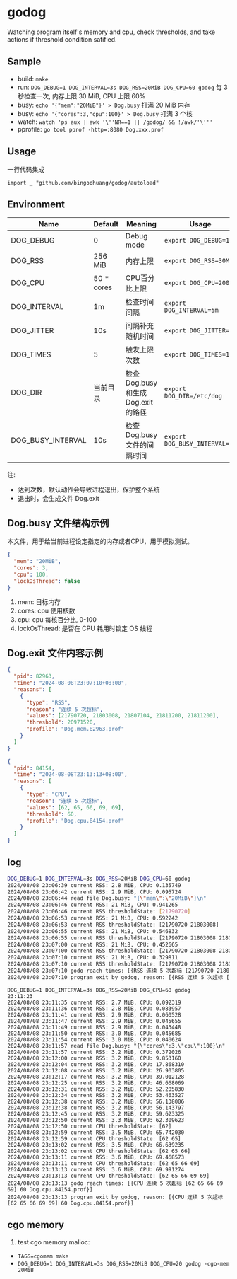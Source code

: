 # godog

Watching program itself's memory and cpu, check thresholds, and take actions if threshold condition satified.

## Sample

- build: `make`
- run: `DOG_DEBUG=1 DOG_INTERVAL=3s DOG_RSS=20MiB DOG_CPU=60 godog` 每 3 秒检查一次, 内存上限 30 MiB, CPU 上限 60%
- busy: `echo '{"mem":"20MiB"}' > Dog.busy` 打满 20 MiB 内存
- busy: `echo '{"cores":3,"cpu":100}' > Dog.busy` 打满 3 个核
- watch: `watch 'ps aux | awk '\''NR==1 || /godog/ && !/awk/'\'''`
- pprofile: `go tool pprof -http=:8080 Dog.xxx.prof`

## Usage

一行代码集成

`import _ "github.com/bingoohuang/godog/autoload"`

## Environment

| Name              | Default    | Meaning                              | Usage                         |
| ----------------- | ---------- | ------------------------------------ | ----------------------------- |
| DOG_DEBUG         | 0          | Debug mode                           | `export DOG_DEBUG=1`          |
| DOG_RSS           | 256 MiB    | 内存上限                             | `export DOG_RSS=30MiB`        |
| DOG_CPU           | 50 * cores | CPU百分比上限                        | `export DOG_CPU=200`          |
| DOG_INTERVAL      | 1m         | 检查时间间隔                         | `export DOG_INTERVAL=5m`      |
| DOG_JITTER        | 10s        | 间隔补充随机时间                     | `export DOG_JITTER=1m`        |
| DOG_TIMES         | 5          | 触发上限次数                         | `export DOG_TIMES=10`         |
| DOG_DIR           | 当前目录   | 检查 Dog.busy 和生成 Dog.exit 的路径 | `export DOG_DIR=/etc/dog`     |
| DOG_BUSY_INTERVAL | 10s        | 检查 Dog.busy 文件的间隔时间         | `export DOG_BUSY_INTERVAL=1m` |

注:

- 达到次数，默认动作会导致进程退出，保护整个系统
- 退出时，会生成文件 Dog.exit

## Dog.busy 文件结构示例

本文件，用于给当前进程设定指定的内存或者CPU，用于模拟测试。

```json
{
  "mem": "20MiB",
  "cores": 3,
  "cpu": 100,
  "lockOsThread": false
}
```

1. mem: 目标内存
2. cores: cpu 使用核数
3. cpu: cpu 每核百分比, 0-100
4. lockOsThread: 是否在 CPU 耗用时锁定 OS 线程

## Dog.exit 文件内容示例

```json
{
  "pid": 82963,
  "time": "2024-08-08T23:07:10+08:00",
  "reasons": [
    {
      "type": "RSS",
      "reason": "连续 5 次超标",
      "values": [21790720, 21803008, 21807104, 21811200, 21811200],
      "threshold": 20971520,
      "profile": "Dog.mem.82963.prof"
    }
  ]
}
```

```json
{
  "pid": 84154,
  "time": "2024-08-08T23:13:13+08:00",
  "reasons": [
    {
      "type": "CPU",
      "reason": "连续 5 次超标",
      "values": [62, 65, 66, 69, 69],
      "threshold": 60,
      "profile": "Dog.cpu.84154.prof"
    }
  ]
}
```

## log

```sh
DOG_DEBUG=1 DOG_INTERVAL=3s DOG_RSS=20MiB DOG_CPU=60 godog                       23:05:02
2024/08/08 23:06:39 current RSS: 2.8 MiB, CPU: 0.135749
2024/08/08 23:06:42 current RSS: 2.9 MiB, CPU: 0.095724
2024/08/08 23:06:44 read file Dog.busy: "{\"mem\":\"20MiB\"}\n"
2024/08/08 23:06:46 current RSS: 21 MiB, CPU: 0.941265
2024/08/08 23:06:46 current RSS thresholdState: [21790720]
2024/08/08 23:06:53 current RSS: 21 MiB, CPU: 0.592242
2024/08/08 23:06:53 current RSS thresholdState: [21790720 21803008]
2024/08/08 23:06:55 current RSS: 21 MiB, CPU: 0.546832
2024/08/08 23:06:55 current RSS thresholdState: [21790720 21803008 21807104]
2024/08/08 23:07:00 current RSS: 21 MiB, CPU: 0.452665
2024/08/08 23:07:00 current RSS thresholdState: [21790720 21803008 21807104 21811200]
2024/08/08 23:07:10 current RSS: 21 MiB, CPU: 0.329811
2024/08/08 23:07:10 current RSS thresholdState: [21790720 21803008 21807104 21811200 21811200]
2024/08/08 23:07:10 godo reach times: [{RSS 连续 5 次超标 [21790720 21803008 21807104 21811200 21811200] 20971520 Dog.mem.82963.prof}]
2024/08/08 23:07:10 program exit by godog, reason: [{RSS 连续 5 次超标 [21790720 21803008 21807104 21811200 21811200] 20971520 Dog.mem.82963.prof}]
```

```log
DOG_DEBUG=1 DOG_INTERVAL=3s DOG_RSS=20MiB DOG_CPU=60 godog                       23:11:23
2024/08/08 23:11:35 current RSS: 2.7 MiB, CPU: 0.092319
2024/08/08 23:11:36 current RSS: 2.8 MiB, CPU: 0.083957
2024/08/08 23:11:41 current RSS: 2.9 MiB, CPU: 0.060528
2024/08/08 23:11:47 current RSS: 2.9 MiB, CPU: 0.045655
2024/08/08 23:11:49 current RSS: 2.9 MiB, CPU: 0.043448
2024/08/08 23:11:50 current RSS: 3.0 MiB, CPU: 0.045685
2024/08/08 23:11:54 current RSS: 3.0 MiB, CPU: 0.040624
2024/08/08 23:11:57 read file Dog.busy: "{\"cores\":3,\"cpu\":100}\n"
2024/08/08 23:11:57 current RSS: 3.2 MiB, CPU: 0.372026
2024/08/08 23:12:00 current RSS: 3.2 MiB, CPU: 9.853160
2024/08/08 23:12:04 current RSS: 3.2 MiB, CPU: 17.868310
2024/08/08 23:12:08 current RSS: 3.2 MiB, CPU: 26.903805
2024/08/08 23:12:17 current RSS: 3.2 MiB, CPU: 39.012128
2024/08/08 23:12:25 current RSS: 3.2 MiB, CPU: 46.668069
2024/08/08 23:12:31 current RSS: 3.2 MiB, CPU: 52.205830
2024/08/08 23:12:34 current RSS: 3.2 MiB, CPU: 53.463527
2024/08/08 23:12:38 current RSS: 3.2 MiB, CPU: 56.138006
2024/08/08 23:12:38 current RSS: 3.2 MiB, CPU: 56.143797
2024/08/08 23:12:45 current RSS: 3.2 MiB, CPU: 59.623325
2024/08/08 23:12:50 current RSS: 3.3 MiB, CPU: 62.309623
2024/08/08 23:12:50 current CPU thresholdState: [62]
2024/08/08 23:12:59 current RSS: 3.5 MiB, CPU: 65.742030
2024/08/08 23:12:59 current CPU thresholdState: [62 65]
2024/08/08 23:13:02 current RSS: 3.5 MiB, CPU: 66.639235
2024/08/08 23:13:02 current CPU thresholdState: [62 65 66]
2024/08/08 23:13:11 current RSS: 3.6 MiB, CPU: 69.468573
2024/08/08 23:13:11 current CPU thresholdState: [62 65 66 69]
2024/08/08 23:13:13 current RSS: 3.6 MiB, CPU: 69.991274
2024/08/08 23:13:13 current CPU thresholdState: [62 65 66 69 69]
2024/08/08 23:13:13 godo reach times: [{CPU 连续 5 次超标 [62 65 66 69 69] 60 Dog.cpu.84154.prof}]
2024/08/08 23:13:13 program exit by godog, reason: [{CPU 连续 5 次超标 [62 65 66 69 69] 60 Dog.cpu.84154.prof}]
```


## cgo memory

1. test cgo memory malloc:
  - `TAGS=cgomem make`
  - `DOG_DEBUG=1 DOG_INTERVAL=3s DOG_RSS=20MiB DOG_CPU=20 godog -cgo-mem 20MiB`
